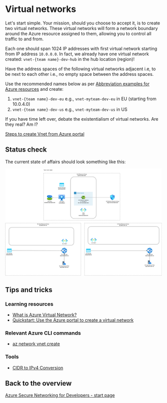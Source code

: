 # Virtual networks

Let's start simple. Your mission, should you choose to accept it, is to create two virtual networks. These virtual networks will form a network boundary around the Azure resource assigned to them, allowing you to control all traffic to and from.

Each one should span 1024 IP addresses with first virtual network starting from IP address `10.0.0.0`. In fact, we already have one virtual network created: `vnet-{team name}-dev-hub` in the hub location (region)!

Have the address spaces of the following virtual networks adjacent i.e, to be next to each other i.e., no empty space between the address spaces.

Use the recommended names below as per [Abbreviation examples for Azure resources](https://learn.microsoft.com/azure/cloud-adoption-framework/ready/azure-best-practices/resource-abbreviations) and create:

1. `vnet-{team name}-dev-eu` e.g., `vnet-myteam-dev-eu` in EU (starting from 10.0.4.0)
1. `vnet-{team name}-dev-us` e.g., `vnet-myteam-dev-us` in US

If you have time left over, debate the existentialism of virtual networks. Are they real? Am I?

[Steps to create Vnet from Azure portal](https://learn.microsoft.com/en-us/azure/virtual-network/quick-create-portal)

## Status check

The current state of affairs should look something like this:

![1](../../assets/1-architecture.drawio.png)

## Tips and tricks

### Learning resources

* [What is Azure Virtual Network?](https://learn.microsoft.com/azure/virtual-network/virtual-networks-overview)
* [Quickstart: Use the Azure portal to create a virtual network](https://learn.microsoft.com/azure/virtual-network/quick-create-portal)

### Relevant Azure CLI commands

* [az network vnet create](https://learn.microsoft.com/cli/azure/network/vnet?view=azure-cli-latest#az-network-vnet-create)

### Tools

* [CIDR to IPv4 Conversion](https://www.ipaddressguide.com/cidr)

## Back to the overview

[Azure Secure Networking for Developers - start page](/README.md)

